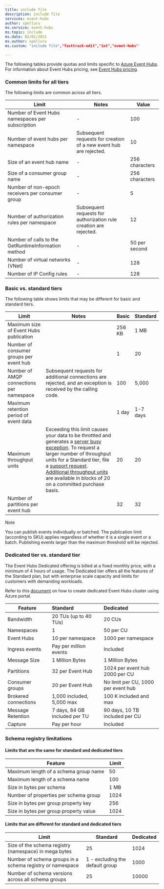 ```yaml
---
title: include file
description: include file
services: event-hubs
author: spelluru
ms.service: event-hubs
ms.topic: include
ms.date: 02/01/2021
ms.author: spelluru
ms.custom: "include file","fasttrack-edit","iot","event-hubs"

---
```


The following tables provide quotas and limits specific to [Azure Event Hubs](https://azure.microsoft.com/services/event-hubs/). For information about Event Hubs pricing, see [Event Hubs pricing](https://azure.microsoft.com/pricing/details/event-hubs/).

### Common limits for all tiers
The following limits are common across all tiers. 

| Limit |  Notes | Value |
| --- |  --- | --- |
| Number of Event Hubs namespaces per subscription |- |100 |
| Number of event hubs per namespace | Subsequent requests for creation of a new event hub are rejected. |10 |
| Size of an event hub name |- | 256 characters |
| Size of a consumer group name |- | 256 characters |
| Number of non-epoch receivers per consumer group |- |5 |
| Number of authorization rules per namespace | Subsequent requests for authorization rule creation are rejected.|12 |
| Number of calls to the GetRuntimeInformation method |  - | 50 per second | 
| Number of virtual networks (VNet) | - | 128 | 
| Number of IP Config rules | - | 128 | 


### Basic vs. standard tiers
The following table shows limits that may be different for basic and standard tiers. 

| Limit | Notes | Basic | Standard |
|---|---|--|---|
| Maximum size of Event Hubs publication| &nbsp; | 256 KB | 1 MB |
| Number of consumer groups per event hub | &nbsp; |1 |20 |
| Number of AMQP connections per namespace | Subsequent requests for additional connections are rejected, and an exception is received by the calling code. |100 |5,000|
| Maximum retention period of event data | &nbsp; |1 day |1-7 days |
| Maximum throughput units |Exceeding this limit causes your data to be throttled and generates a [server busy exception](/dotnet/api/microsoft.servicebus.messaging.serverbusyexception). To request a larger number of throughput units for a Standard tier, file a [support request](../articles/azure-portal/supportability/how-to-create-azure-support-request.md). [Additional throughput units](../articles/event-hubs/event-hubs-auto-inflate.md) are available in blocks of 20 on a committed purchase basis. |20 | 20 | 
| Number of partitions per event hub | |32 | 32 | 

> [!NOTE]
>
> You can publish events individually or batched. 
> The publication limit (according to SKU) applies regardless of whether it is a single event or a batch. Publishing events larger than the maximum threshold will be rejected.

### Dedicated tier vs. standard tier
The Event Hubs Dedicated offering is billed at a fixed monthly price, with a minimum of 4 hours of usage. The Dedicated tier offers all the features of the Standard plan, but with enterprise scale capacity and limits for customers with demanding workloads. 

Refer to this [document](../articles/event-hubs/event-hubs-dedicated-cluster-create-portal.md) on how to create dedicated Event Hubs cluster using Azure portal.

| Feature | Standard | Dedicated |
| --- |:---|:---|
| Bandwidth | 20 TUs (up to 40 TUs)	| 20 CUs |
| Namespaces |  1 | 50 per CU |
| Event Hubs |  10 per namespace | 1000 per namespace |
| Ingress events | Pay per million events | Included |
| Message Size | 1 Million Bytes | 1 Million Bytes |
| Partitions | 32 per Event Hub | 1024 per event hub<br/>2000 per CU |
| Consumer groups | 20 per Event Hub | No limit per CU, 1000 per event hub |
| Brokered connections | 1,000 included, 5,000 max | 100 K included and max |
| Message Retention | 7 days, 84 GB included per TU | 90 days, 10 TB included per CU |
| Capture | Pay per hour | Included |


### Schema registry limitations

#### Limits that are the same for standard and dedicated tiers 
| Feature | Limit | 
|---|---|
| Maximum length of a schema group name | 50 |  
| Maximum length of a schema name | 100 |    
| Size in bytes per schema | 1 MB |   
| Number of properties per schema group | 1024 |
| Size in bytes per group property key | 256 | 
| Size in bytes per group property value | 1024 | 


#### Limits that are different for standard and dedicated tiers 

| Limit | Standard | Dedicated | 
|---|---|--|
| Size of the schema registry (namespace) in mega bytes | 25 |  1024 |
| Number of schema groups in a schema registry or namespace | 1 - excluding the default group | 1000 |
| Number of schema versions across all schema groups | 25 | 10000 |